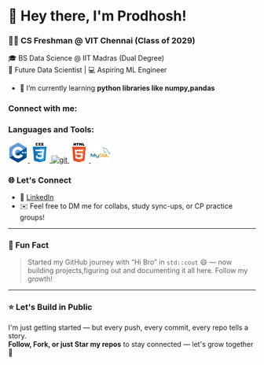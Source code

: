 # 👋 Hey there, I'm Prodhosh!

### 🧑‍💻 CS Freshman @ VIT Chennai (Class of 2029)  
🎓 BS Data Science @ IIT Madras (Dual Degree)  
🚀 Future Data Scientist | 💻 Aspiring ML Engineer 

- 🌱 I’m currently learning **python libraries like numpy,pandas**

<h3 align="left">Connect with me:</h3>
<p align="left">
</p>

<h3 align="left">Languages and Tools:</h3>
<p align="left"> <a href="https://www.w3schools.com/cpp/" target="_blank" rel="noreferrer"> <img src="https://raw.githubusercontent.com/devicons/devicon/master/icons/cplusplus/cplusplus-original.svg" alt="cplusplus" width="40" height="40"/> </a> <a href="https://www.w3schools.com/css/" target="_blank" rel="noreferrer"> <img src="https://raw.githubusercontent.com/devicons/devicon/master/icons/css3/css3-original-wordmark.svg" alt="css3" width="40" height="40"/> </a> <a href="https://git-scm.com/" target="_blank" rel="noreferrer"> <img src="https://www.vectorlogo.zone/logos/git-scm/git-scm-icon.svg" alt="git" width="40" height="40"/> </a> <a href="https://www.w3.org/html/" target="_blank" rel="noreferrer"> <img src="https://raw.githubusercontent.com/devicons/devicon/master/icons/html5/html5-original-wordmark.svg" alt="html5" width="40" height="40"/> </a> <a href="https://www.mysql.com/" target="_blank" rel="noreferrer"> <img src="https://raw.githubusercontent.com/devicons/devicon/master/icons/mysql/mysql-original-wordmark.svg" alt="mysql" width="40" height="40"/> </a> </p>


### 🌐 Let's Connect
- 🔗 [LinkedIn](www.linkedin.com/in/prodhosh-vs-b08723368)  
- ✉️ Feel free to DM me for collabs, study sync-ups, or CP practice groups!

---

### 🧠 Fun Fact
> Started my GitHub journey with “Hi Bro” in `std::cout` 😄 — now building projects,figuring out and documenting it all here. Follow my growth!

---

### ⭐ Let's Build in Public
I'm just getting started — but every push, every commit, every repo tells a story.  
**Follow, Fork, or just Star my repos** to stay connected — let's grow together 🚀
